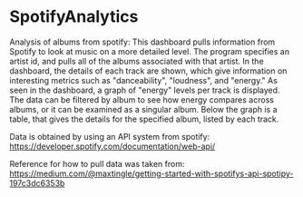 # SpotifyAnalytics
 Analysis of albums from spotify:
 This dashboard pulls information from Spotify to look at music on a more detailed level.
 The program specifies an artist id, and pulls all of the albums associated with that artist.
 In the dashboard, the details of each track are shown, which give information on interesting metrics
 such as "danceability", "loudness", and "energy." As seen in the dashboard, a graph of "energy" levels
 per track is displayed. The data can be filtered by album to see how energy compares across albums, or it
 can be examined as a singular album. Below the graph is a table, that gives the details for the specified album,
 listed by each track.

 Data is obtained by using an API system from spotify:
  https://developer.spotify.com/documentation/web-api/

  Reference for how to pull data was taken from:
  https://medium.com/@maxtingle/getting-started-with-spotifys-api-spotipy-197c3dc6353b
